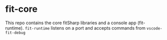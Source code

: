 # fit-core 

This repo contains the core fitSharp libraries and a console app (fit-runtime). `fit-runtime` listens on a port and accepts commands from `vscode-fit-debug` 